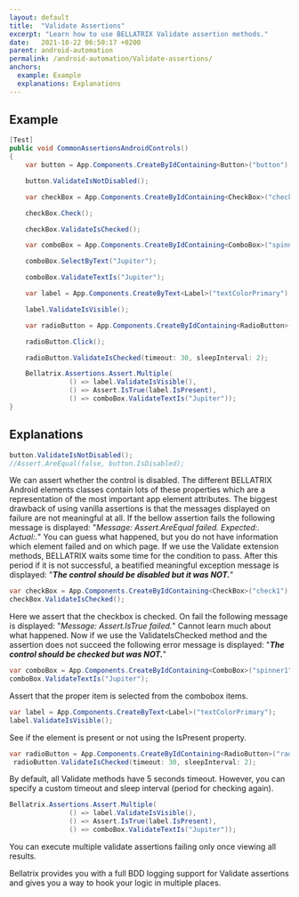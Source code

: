 ```yaml
---
layout: default
title:  "Validate Assertions"
excerpt: "Learn how to use BELLATRIX Validate assertion methods."
date:   2021-10-22 06:50:17 +0200
parent: android-automation
permalink: /android-automation/Validate-assertions/
anchors:
  example: Example
  explanations: Explanations
---
```

Example
-------
```csharp
[Test]
public void CommonAssertionsAndroidControls()
{
    var button = App.Components.CreateByIdContaining<Button>("button");

    button.ValidateIsNotDisabled();

    var checkBox = App.Components.CreateByIdContaining<CheckBox>("check1");

    checkBox.Check();

    checkBox.ValidateIsChecked();

    var comboBox = App.Components.CreateByIdContaining<ComboBox>("spinner1");

    comboBox.SelectByText("Jupiter");

    comboBox.ValidateTextIs("Jupiter");

    var label = App.Components.CreateByText<Label>("textColorPrimary");

    label.ValidateIsVisible();

    var radioButton = App.Components.CreateByIdContaining<RadioButton>("radio2");

    radioButton.Click();

    radioButton.ValidateIsChecked(timeout: 30, sleepInterval: 2);

	Bellatrix.Assertions.Assert.Multiple(
               () => label.ValidateIsVisible(),
               () => Assert.IsTrue(label.IsPresent),
               () => comboBox.ValidateTextIs("Jupiter"));
}
```

Explanations
------------
```csharp
button.ValidateIsNotDisabled();
//Assert.AreEqual(false, button.IsDisabled);
```
We can assert whether the control is disabled. The different BELLATRIX Android elements classes contain lots of these properties which are a representation of the most important app element attributes. The biggest drawback of using vanilla assertions is that the messages displayed on failure are not meaningful at all. If the bellow assertion fails the following message is displayed: "*Message: Assert.AreEqual failed. Expected:<false>. Actual:<true>.*" You can guess what happened, but you do not have information which element failed and on which page. If we use the Validate extension methods, BELLATRIX waits some time for the condition to pass. After this period if it is not successful, a beatified meaningful exception message is displayed: "***The control should be disabled but it was NOT.***"
```csharp
var checkBox = App.Components.CreateByIdContaining<CheckBox>("check1");
checkBox.ValidateIsChecked();
```
Here we assert that the checkbox is checked. On fail the following message is displayed: "*Message: Assert.IsTrue failed.*" Cannot learn much about what happened. Now if we use the ValidateIsChecked method and the assertion does not succeed the following error message is displayed: "***The control should be checked but was NOT.***"
```csharp
var comboBox = App.Components.CreateByIdContaining<ComboBox>("spinner1");
comboBox.ValidateTextIs("Jupiter");
```
Assert that the proper item is selected from the combobox items.
```csharp
var label = App.Components.CreateByText<Label>("textColorPrimary");
label.ValidateIsVisible();
```
See if the element is present or not using the IsPresent property.
```csharp
var radioButton = App.Components.CreateByIdContaining<RadioButton>("radio2");
 radioButton.ValidateIsChecked(timeout: 30, sleepInterval: 2);
```
By default, all Validate methods have 5 seconds timeout. However, you can specify a custom timeout and sleep interval (period for checking again).
```csharp
Bellatrix.Assertions.Assert.Multiple(
               () => label.ValidateIsVisible(),
               () => Assert.IsTrue(label.IsPresent),
               () => comboBox.ValidateTextIs("Jupiter"));
```
You can execute multiple validate assertions failing only once viewing all results.

Bellatrix provides you with a full BDD logging support for Validate assertions and gives you a way to hook your logic in multiple places.